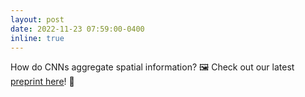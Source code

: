 ```yaml
---
layout: post
date: 2022-11-23 07:59:00-0400
inline: true
---
```


How do CNNs aggregate spatial information? 🖼️ Check out our latest [preprint here](https://arxiv.org/abs/2210.01506)! 📜

